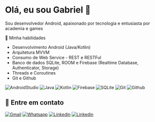 # Olá, eu sou Gabriel 👋
Sou desenvolvedor Android, apaixonado por tecnologia e entusiasta por academia e games
 
🚀 Minha habilidades
- Desenvolvimento Android (Java/Kotlin)
- Arquitetura MVVM
- Consumo de Web Service - REST e RESTFul
- Banco de dados SQLite, ROOM e Firebase (Realtime Database, Authenticator,  Storage)
- Threads e Coroutines
- Git e Github

![AndroidStudio](https://img.shields.io/badge/Android_Studio-3DDC84?style=for-the-badge&logo=android-studio&logoColor=white)
![Java](https://img.shields.io/badge/Java-ED8B00?style=for-the-badge&logo=openjdk&logoColor=white)
![Kotlin](https://img.shields.io/badge/Kotlin-0095D5?&style=for-the-badge&logo=kotlin&logoColor=white)
![Firebase](	https://img.shields.io/badge/Firebase-039BE5?style=for-the-badge&logo=Firebase&logoColor=white)
![SQLite](https://img.shields.io/badge/SQLite-07405E?style=for-the-badge&logo=sqlite&logoColor=white)
![Git](https://img.shields.io/badge/GIT-E44C30?style=for-the-badge&logo=git&logoColor=white)
![Github](https://img.shields.io/badge/GitHub-100000?style=for-the-badge&logo=github&logoColor=white)

## 📱 Entre em contato
[![Gmail](https://img.shields.io/badge/Gmail-D14836?style=for-the-badge&logo=gmail&logoColor=white)](mailto:contato.gabrielportari@gmail.com)
[![Whatsapp](https://img.shields.io/badge/WhatsApp-25D366?style=for-the-badge&logo=whatsapp&logoColor=white)](https://wa.me/18996570521)
[![Linkedin](https://img.shields.io/badge/LinkedIn-0077B5?style=for-the-badge&logo=linkedin&logoColor=white)](http://www.linkedin.com/in/gabriel-portari-3aa73623b)
[![Linkedin](https://img.shields.io/badge/GitHub-100000?style=for-the-badge&logo=github&logoColor=white)](https://github.com/GabrielPortari)

